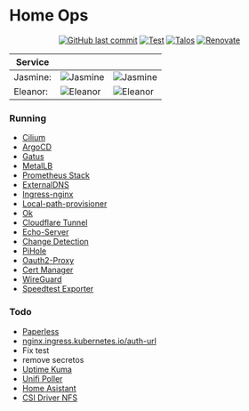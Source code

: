 # Home Ops

<div align="center">
  
[![GitHub last commit](https://img.shields.io/github/last-commit/bhuism/home-ops)](https://github.com/bhuism/home-ops/commits/main "Commit History")
[![Test](https://github.com/bhuism/home-ops/actions/workflows/test.yaml/badge.svg)](https://github.com/bhuism/home-ops/actions/workflows/test.yaml)
[![Talos](https://img.shields.io/badge/OS-Talos-success)](https://talos.dev "Talos OS")
[![Renovate](https://img.shields.io/badge/renovate-enabled-brightgreen.svg)](https://renovatebot.com)
</div>


Service||| 
---------|-|-|
Jasmine: | ![Jasmine](https://shields.io/uptimerobot/status/m794488019-0bd05c1abe3b5c8b6b95d190) | ![Jasmine](https://gatus.impl.nl/api/v1/endpoints/_jasmine/health/badge.svg)
Eleanor: | ![Eleanor](https://shields.io/uptimerobot/status/m794488049-f2b30350c7ad3e2ff4bc3c94) | ![Eleanor](https://gatus.impl.nl/api/v1/endpoints/_eleanor/health/badge.svg)

### Running

* [Cilium](https://cilium.io/)
* [ArgoCD](https://argo-cd.readthedocs.io/)
* [Gatus](https://gatus.io/)
* [MetalLB](https://metallb.universe.tf/)
* [Prometheus Stack](https://github.com/prometheus-community/helm-charts/tree/main/charts/kube-prometheus-stack)
* [ExternalDNS](https://github.com/kubernetes-sigs/external-dns)
* [Ingress-nginx](https://github.com/kubernetes/ingress-nginx)
* [Local-path-provisioner](https://github.com/rancher/local-path-provisioner)
* [Ok](https://github.com/bhuism/ok)
* [Cloudflare Tunnel](https://github.com/cloudflare/helm-charts/tree/main/charts/cloudflare-tunnel)
* [Echo-Server](https://ealenn.github.io/Echo-Server/)
* [Change Detection](https://changedetection.io/)
* [PiHole](https://pi-hole.net/)
* [Oauth2-Proxy](https://oauth2-proxy.github.io/oauth2-proxy)
* [Cert Manager](https://cert-manager.io/)
* [WireGuard](https://www.wireguard.com/)
* [Speedtest Exporter](https://github.com/MiguelNdeCarvalho/speedtest-exporter)

### Todo

* [Paperless](https://github.com/paperless-ngx/paperless-ngx)
* [nginx.ingress.kubernetes.io/auth-url](https://github.com/kubernetes/ingress-nginx/blob/main/docs/user-guide/nginx-configuration/annotations.md#external-authentication)
* Fix test
* remove secretos
* [Uptime Kuma](https://github.com/louislam/uptime-kuma)
* [Unifi Poller](https://unpoller.com/)
* [Home Asistant](https://www.home-assistant.io/)
* [CSI Driver NFS](https://github.com/kubernetes-csi/csi-driver-nfs)
